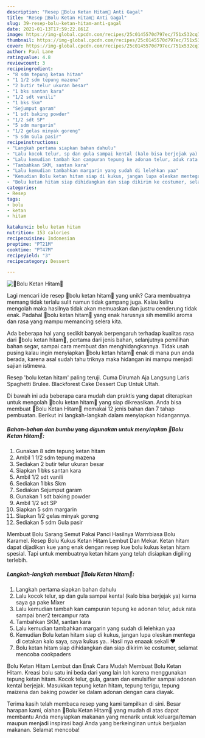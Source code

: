 ```yaml
---
description: "Resep 🍮Bolu Ketan Hitam🍮 Anti Gagal"
title: "Resep 🍮Bolu Ketan Hitam🍮 Anti Gagal"
slug: 39-resep-bolu-ketan-hitam-anti-gagal
date: 2021-01-13T17:59:22.861Z
image: https://img-global.cpcdn.com/recipes/25c0145570d797ec/751x532cq70/🍮bolu-ketan-hitam🍮-foto-resep-utama.jpg
thumbnail: https://img-global.cpcdn.com/recipes/25c0145570d797ec/751x532cq70/🍮bolu-ketan-hitam🍮-foto-resep-utama.jpg
cover: https://img-global.cpcdn.com/recipes/25c0145570d797ec/751x532cq70/🍮bolu-ketan-hitam🍮-foto-resep-utama.jpg
author: Paul Lane
ratingvalue: 4.8
reviewcount: 3
recipeingredient:
- "8 sdm tepung ketan hitam"
- "1 1/2 sdm tepung mazena"
- "2 butir telur ukuran besar"
- "1 bks santan kara"
- "1/2 sdt vanili"
- "1 bks Skm"
- "Sejumput garam"
- "1 sdt baking powder"
- "1/2 sdt SP"
- "5 sdm margarin"
- "1/2 gelas minyak goreng"
- "5 sdm Gula pasir"
recipeinstructions:
- "Langkah pertama siapkan bahan dahulu"
- "Lalu kocok telur, sp dan gula sampai kental (kalo bisa berjejak ya) karna saya ga pake Mixer"
- "Lalu kemudian tambah kan campuran tepung ke adonan telur, aduk rata sampai bner2 tercampur rata"
- "Tambahkan SKM, santan kara"
- "Lalu kemudian tambahkan margarin yang sudah di lelehkan yaa"
- "Kemudian Bolu ketan hitam siap di kukus, jangan lupa oleskan mentega di cetakan kalo saya, saya kukus ya.. Hasil nya enaaak sekali ❤️"
- "Bolu ketan hitam siap dihidangkan dan siap dikirim ke costumer, selamat mencoba cookpaders"
categories:
- Resep
tags:
- bolu
- ketan
- hitam

katakunci: bolu ketan hitam 
nutrition: 153 calories
recipecuisine: Indonesian
preptime: "PT21M"
cooktime: "PT47M"
recipeyield: "3"
recipecategory: Dessert

---
```



![🍮Bolu Ketan Hitam🍮](https://img-global.cpcdn.com/recipes/25c0145570d797ec/751x532cq70/🍮bolu-ketan-hitam🍮-foto-resep-utama.jpg)

Lagi mencari ide resep 🍮bolu ketan hitam🍮 yang unik? Cara membuatnya memang tidak terlalu sulit namun tidak gampang juga. Kalau keliru mengolah maka hasilnya tidak akan memuaskan dan justru cenderung tidak enak. Padahal 🍮bolu ketan hitam🍮 yang enak harusnya sih memiliki aroma dan rasa yang mampu memancing selera kita.

Ada beberapa hal yang sedikit banyak berpengaruh terhadap kualitas rasa dari 🍮bolu ketan hitam🍮, pertama dari jenis bahan, selanjutnya pemilihan bahan segar, sampai cara membuat dan menghidangkannya. Tidak usah pusing kalau ingin menyiapkan 🍮bolu ketan hitam🍮 enak di mana pun anda berada, karena asal sudah tahu triknya maka hidangan ini mampu menjadi sajian istimewa.

Resep &#39;bolu ketan hitam&#39; paling teruji. Cuma Dirumah Aja Langsung Laris Spaghetti Brulee. Blackforest Cake Dessert Cup Untuk Ultah.


Di bawah ini ada beberapa cara mudah dan praktis yang dapat diterapkan untuk mengolah 🍮bolu ketan hitam🍮 yang siap dikreasikan. Anda bisa membuat 🍮Bolu Ketan Hitam🍮 memakai 12 jenis bahan dan 7 tahap pembuatan. Berikut ini langkah-langkah dalam menyiapkan hidangannya.

<!--inarticleads1-->

##### Bahan-bahan dan bumbu yang digunakan untuk menyiapkan 🍮Bolu Ketan Hitam🍮:

1. Gunakan 8 sdm tepung ketan hitam
1. Ambil 1 1/2 sdm tepung mazena
1. Sediakan 2 butir telur ukuran besar
1. Siapkan 1 bks santan kara
1. Ambil 1/2 sdt vanili
1. Sediakan 1 bks Skm
1. Sediakan Sejumput garam
1. Gunakan 1 sdt baking powder
1. Ambil 1/2 sdt SP
1. Siapkan 5 sdm margarin
1. Siapkan 1/2 gelas minyak goreng
1. Sediakan 5 sdm Gula pasir


Membuat Bolu Sarang Semut Pakai Panci Hasilnya Warrrbiasa Bolu Karamel. Resep Bolu Kukus Ketan Hitam Lembut Dan Mekar. Ketan hitam dapat dijadikan kue yang enak dengan resep kue bolu kukus ketan hitam spesial. Tapi untuk membuatnya ketan hitam yang telah disiapkan digiling terlebih. 

<!--inarticleads2-->

##### Langkah-langkah membuat 🍮Bolu Ketan Hitam🍮:

1. Langkah pertama siapkan bahan dahulu
1. Lalu kocok telur, sp dan gula sampai kental (kalo bisa berjejak ya) karna saya ga pake Mixer
1. Lalu kemudian tambah kan campuran tepung ke adonan telur, aduk rata sampai bner2 tercampur rata
1. Tambahkan SKM, santan kara
1. Lalu kemudian tambahkan margarin yang sudah di lelehkan yaa
1. Kemudian Bolu ketan hitam siap di kukus, jangan lupa oleskan mentega di cetakan kalo saya, saya kukus ya.. Hasil nya enaaak sekali ❤️
1. Bolu ketan hitam siap dihidangkan dan siap dikirim ke costumer, selamat mencoba cookpaders


Bolu Ketan Hitam Lembut dan Enak Cara Mudah Membuat Bolu Ketan Hitam. Kreasi bolu satu ini beda dari yang lain loh karena menggunakan tepung ketan hitam. Kocok telur, gula, garam dan emulsifier sampai adonan kental berjejak. Masukkan tepung ketan hitam, tepung terigu, tepung maizena dan baking powder ke dalam adonan dengan cara diayak. 

Terima kasih telah membaca resep yang kami tampilkan di sini. Besar harapan kami, olahan 🍮Bolu Ketan Hitam🍮 yang mudah di atas dapat membantu Anda menyiapkan makanan yang menarik untuk keluarga/teman maupun menjadi inspirasi bagi Anda yang berkeinginan untuk berjualan makanan. Selamat mencoba!

